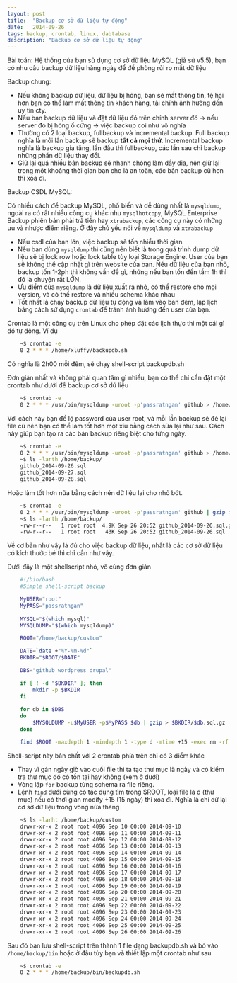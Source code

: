 ```yaml
---
layout: post
title:  "Backup cơ sở dữ liệu tự động"
date:   2014-09-26
tags: backup, crontab, linux, dabtabase
description: "Backup cơ sở dữ liệu tự động"
---
```


Bài toán: Hệ thống của bạn sử dụng cơ sở dữ liệu MySQL (giả sử v5.5), bạn có nhu
cầu backup dữ liệu hàng ngày để đề phòng rủi ro mất dữ liệu

Backup chung:

* Nếu không backup dữ liệu, dữ liệu bị hỏng, bạn sẽ mất thông tin, tệ hại hơn 
bạn có thể làm mất thông tin khách hàng, tài chính ảnh hưởng đến uy tín cty.
* Nếu bạn backup dữ liệu và đặt dữ liệu đó trên chính server đó -> nếu server 
đó bị hỏng ổ cứng -> việc backup coi như vô nghĩa
* Thường có 2 loại backup, fullbackup và incremental backup. Full backup nghĩa 
là mỗi lần backup sẽ backup **tất cả mọi thứ**. Incremental backup nghĩa là backup
gia tăng, lần đầu thì fullbackup, các lần sau chỉ backup những phần dữ liệu thay 
đổi.
* Giữ lại quá nhiều bản backup sẽ nhanh chóng làm đầy đĩa, nên giữ lại trong một 
khoảng thời gian bạn cho là an toàn, các bản backup cũ hơn thì xóa đi.

Backup CSDL MySQL:

Có nhiều cách để backup MySQL, phổ biến và dễ dùng nhất là `mysqldump`, ngoài ra
có rất nhiều công cụ khác như `mysqlhotcopy`, MySQL Enterprise Backup phiên bản 
phải trả tiền hay `xtrabackup`, các công cụ này có những ưu và nhược điểm riêng. 
Ở đây chủ yếu nói về `mysqldump` và `xtrabackup`

* Nếu csdl của bạn lớn, việc backup sẽ tốn nhiều thời gian
* Nếu bạn dùng `mysqldump` thì cũng nên biết là trong quá trình dump dữ liệu sẽ
bị lock row hoặc lock table tùy loại Storage Engine. User của bạn sẽ không thể
cập nhật gì trên website của bạn. Nếu dữ liệu của bạn nhỏ, backup tốn 1-2ph thì 
không vấn đề gì, những nếu bạn tốn đến tầm 1h thì đó là chuyện rất LỚN.
* Ưu điểm của `mysqldump` là dữ liệu xuất ra nhỏ, có thể restore cho mọi version,
và có thể restore và nhiều schema khác nhau
* Tốt nhất là chạy backup dữ liệu tự động và làm vào ban đêm, lập lịch bằng cách 
sử dụng `crontab` để tránh ảnh hưởng đến user của bạn.

Crontab là một công cụ trên Linux cho phép đặt các lịch thực thi một cái gì đó
tự động. Ví dụ

```bash
	~$ crontab -e
	0 2 * * * /home/xluffy/backupdb.sh
```

Có nghĩa là 2h00 mỗi đêm, sẽ chạy shell-script backupdb.sh

Đơn giản nhất và không phải quan tâm gì nhiều, bạn có thể chỉ cần đặt một crontab
như dưới để backup cơ sở dữ liệu

```bash
	~$ crontab -e
	0 2 * * * /usr/bin/mysqldump -uroot -p'passratngan' github > /home/backup/github.sql
```

Với cách này bạn để lộ password của user root, và mỗi lần backup sẽ đè lại file cũ nên 
bạn có thể làm tốt hơn một xíu bằng cách sửa lại như sau. Cách này giúp bạn tạo ra các
bản backup riêng biệt cho từng ngày.

```bash
	~$ crontab -e
	0 2 * * * /usr/bin/mysqldump -uroot -p'passratngan' github > /home/backup/github_$(date +"%Y-%m-%d").sql
	~$ ls -larth /home/backup/
	github_2014-09-26.sql
	github_2014-09-27.sql
	github_2014-09-28.sql
```

Hoặc làm tốt hơn nữa bằng cách nén dữ liệu lại cho nhỏ bớt.

```bash
	~$ crontab -e
	0 2 * * * /usr/bin/mysqldump -uroot -p'passratngan' github | gzip > /home/backup/github_$(date +"%Y-%m-%d").sql.gz
	~$ ls -larth /home/backup/
	-rw-r--r--   1 root root  4.9K Sep 26 20:52 github_2014-09-26.sql.gz
	-rw-r--r--   1 root root   43K Sep 26 20:52 github_2014-09-26.sql
```

Về cơ bản như vậy là đủ cho việc backup dữ liệu, nhất là các cơ sở dữ liệu 
có kích thước bé thì chỉ cần như vậy.

Dưới đây là một shellscript nhỏ, vô cùng đơn giản

```bash
	#!/bin/bash
	#Simple shell-script backup

	MyUSER="root"     
	MyPASS="passratngan"
	 
	MYSQL="$(which mysql)"
	MYSQLDUMP="$(which mysqldump)"

	ROOT="/home/backup/custom"

	DATE=`date +"%Y-%m-%d"`
	BKDIR="$ROOT/$DATE"

	DBS="github wordpress drupal"

	if [ ! -d "$BKDIR" ]; then
		mkdir -p $BKDIR
	fi
	 
	for db in $DBS
	do
		$MYSQLDUMP -u$MyUSER -p$MyPASS $db | gzip > $BKDIR/$db.sql.gz
	done

	find $ROOT -maxdepth 1 -mindepth 1 -type d -mtime +15 -exec rm -rf {} \;
```

Shell-script này bản chất với 2 crontab phía trên chỉ có 3 điểm khác

* Thay vì gán ngày giờ vào cuối file thì ta tạo thư mục là ngày và có kiểm 
tra thư mục đó có tồn tại hay không (xem ở dưới)
* Vòng lặp `for` backup từng schema ra file riêng.
* Lệnh `find` dưới cùng có tác dụng tìm trong $ROOT, loại file là d (thư 
mục) nếu có thời gian modify +15 (15 ngày) thì xóa đi. Nghĩa là chỉ dữ 
lại cơ sở dữ liệu trong vòng nửa tháng

```bash
	~$ ls -larht /home/backup/custom
	drwxr-xr-x 2 root root 4096 Sep 10 00:00 2014-09-10
	drwxr-xr-x 2 root root 4096 Sep 11 00:00 2014-09-11
	drwxr-xr-x 2 root root 4096 Sep 12 00:00 2014-09-12
	drwxr-xr-x 2 root root 4096 Sep 13 00:00 2014-09-13
	drwxr-xr-x 2 root root 4096 Sep 14 00:00 2014-09-14
	drwxr-xr-x 2 root root 4096 Sep 15 00:00 2014-09-15
	drwxr-xr-x 2 root root 4096 Sep 16 00:00 2014-09-16
	drwxr-xr-x 2 root root 4096 Sep 17 00:00 2014-09-17
	drwxr-xr-x 2 root root 4096 Sep 18 00:00 2014-09-18
	drwxr-xr-x 2 root root 4096 Sep 19 00:00 2014-09-19
	drwxr-xr-x 2 root root 4096 Sep 20 00:00 2014-09-20
	drwxr-xr-x 2 root root 4096 Sep 21 00:00 2014-09-21
	drwxr-xr-x 2 root root 4096 Sep 22 00:00 2014-09-22
	drwxr-xr-x 2 root root 4096 Sep 23 00:00 2014-09-23
	drwxr-xr-x 2 root root 4096 Sep 24 00:00 2014-09-24
	drwxr-xr-x 2 root root 4096 Sep 25 00:00 2014-09-25
	drwxr-xr-x 2 root root 4096 Sep 26 00:00 2014-09-26
```

Sau đó bạn lưu shell-script trên thành 1 file dạng backupdb.sh và bỏ vào
`/home/backup/bin` hoặc ở đâu tùy bạn và thiết lập một crontab như sau

```bash
	~$ crontab -e
	0 2 * * * /home/backup/bin/backupdb.sh 
```








